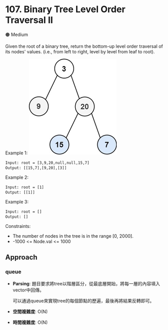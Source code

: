 # 107. Binary Tree Level Order Traversal II

🟠 Medium

Given the root of a binary tree, return the bottom-up level order traversal of its nodes' values. (i.e., from left to right, level by level from leaf to root).

Example 1:
![alt text](image.png)
```
Input: root = [3,9,20,null,null,15,7]
Output: [[15,7],[9,20],[3]]
```

Example 2:
```
Input: root = [1]
Output: [[1]]
```

Example 3:
```
Input: root = []
Output: []
```

Constraints:
- The number of nodes in the tree is in the range [0, 2000].
- -1000 <= Node.val <= 1000

## Approach
### queue
- **Parsing**: 
    題目要求將tree以階層區分，從最底層開始，將每一層的內容填入vector中回傳。

    可以通過queue來實現tree的每個節點的歷遍，最後再將結果反轉即可。
- **空間複雜度**: O(N)
- **時間複雜度**: O(N)